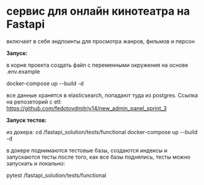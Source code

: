 # сервис для онлайн кинотеатра на Fastapi

включает в себя эндпоинты для просмотра жанров, фильмов и персон

**Запуск:**

в корне проекта создать файл с переменными окружения на основе .env.example

docker-compose up --build -d

все данные хранятся в elasticsearch, попадают туда из postgres. Ссылка на репозеторий с etl:
https://github.com/fedotovdmitriy14/new_admin_panel_sprint_3

**Запуск тестов:**

из докера:
cd /fastapi_solution/tests/functional
docker-compose up --build -d

в докере поднимаются тестовые базы, создаются индексы и запускаются тесты
после того, как все базы поднялись, тесты можно запускать и локально:

pytest /fastapi_solution/tests/functional
